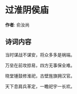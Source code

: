 # 过淮阴侯庙

**作者**: 俞汝尚

## 诗词内容

当时谋战不谋安，将众多多是祸端。

万垒在前攻掠易，四方无事保全难。

晓堂锺鼓修淮祀，古壁旌旗拥汉官。

天下息肩兵革定，一瞻祀宇一长欢。

